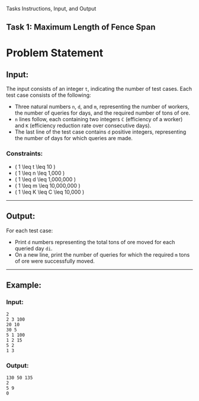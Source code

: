  Tasks Instructions, Input, and Output

## Task 1: Maximum Length of Fence Span

# Problem Statement

## Input:

The input consists of an integer `t`, indicating the number of test cases. Each test case consists of the following:

- Three natural numbers `n`, `d`, and `m`, representing the number of workers, the number of queries for days, and the required number of tons of ore.
- `n` lines follow, each containing two integers `C` (efficiency of a worker) and `K` (efficiency reduction rate over consecutive days).
- The last line of the test case contains `d` positive integers, representing the number of days for which queries are made.

### Constraints:

- \( 1 \leq t \leq 10 \)
- \( 1 \leq n \leq 1,000 \)
- \( 1 \leq d \leq 1,000,000 \)
- \( 1 \leq m \leq 10,000,000 \)
- \( 1 \leq K \leq C \leq 10,000 \)

---

## Output:

For each test case:

- Print `d` numbers representing the total tons of ore moved for each queried day `di`.
- On a new line, print the number of queries for which the required `m` tons of ore were successfully moved.

---

## Example:

### Input:
```
2
2 3 100
20 10
30 5
5 1 100
1 2 15
5 2
1 3
```

### Output:
```
130 50 135 
2
5 9 
0

